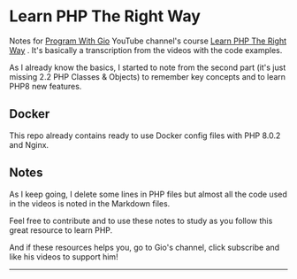 # Learn PHP The Right Way

Notes for [Program With Gio](https://www.youtube.com/@ProgramWithGio) YouTube channel's course [Learn PHP The Right Way](https://www.youtube.com/playlist?list=PLr3d3QYzkw2xabQRUpcZ_IBk9W50M9pe-) . It's basically a transcription from the videos with the code examples.

As I already know the basics, I started to note from the second part (it's just missing 2.2 PHP Classes & Objects) to remember key concepts and to learn PHP8 new features.

## Docker

This repo already contains ready to use Docker config files with PHP 8.0.2 and Nginx.

## Notes

As I keep going, I delete some lines in PHP files but almost all the code used in the videos is noted in the Markdown files.

Feel free to contribute and to use these notes to study as you follow this great resource to learn PHP.

And if these resources helps you, go to Gio's channel, click subscribe and like his videos to support him!

---
